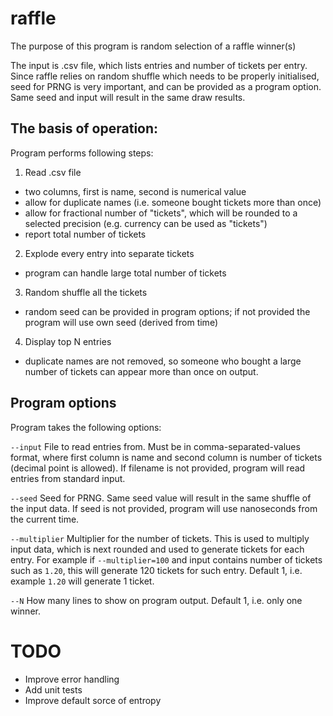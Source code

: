 # raffle

The purpose of this program is random selection of a raffle winner(s)

The input is .csv file, which lists entries and number of tickets per entry. Since raffle relies on random shuffle which needs to be properly initialised, seed for PRNG is very important, and can be provided as a program option. Same seed and input will result in the same draw results.

## The basis of operation:

Program performs following steps:

1. Read .csv file
  * two columns, first is name, second is numerical value
  * allow for duplicate names (i.e. someone bought tickets more than once)
  * allow for fractional number of "tickets", which will be rounded to a selected precision (e.g. currency can be used as "tickets")
  * report total number of tickets

2. Explode every entry into separate tickets
  * program can handle large total number of tickets

3. Random shuffle all the tickets
  * random seed can be provided in program options; if not provided the program will use own seed (derived from time)

4. Display top N entries
  * duplicate names are not removed, so someone who bought a large number of tickets can appear more than once on output.

## Program options

Program takes the following options:

`--input` File to read entries from. Must be in comma-separated-values format, where first column is name and second column is number of tickets (decimal point is allowed). If filename is not provided, program will read entries from standard input.

`--seed` Seed for PRNG. Same seed value will result in the same shuffle of the input data. If seed is not provided, program will use nanoseconds from the current time.

`--multiplier` Multiplier for the number of tickets. This is used to multiply input data, which is next rounded and used to generate tickets for each entry. For example if `--multiplier=100` and input contains number of tickets such as `1.20`, this will generate 120 tickets for such entry. Default 1, i.e. example `1.20` will generate 1 ticket.

`--N` How many lines to show on program output. Default 1, i.e. only one winner.

# TODO

- Improve error handling
- Add unit tests
- Improve default sorce of entropy
